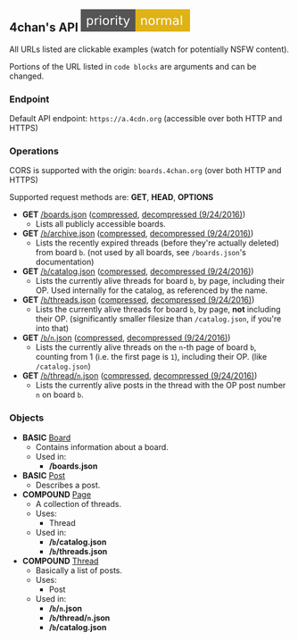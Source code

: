 ## 4chan's API ![](../../misc/priority_shields/4chan.svg)

All URLs listed are clickable examples (watch for potentially NSFW content).

Portions of the URL listed in `code blocks` are arguments and can be changed.

### Endpoint

Default API endpoint: `https://a.4cdn.org` (accessible over both HTTP and HTTPS)

### Operations

CORS is supported with the origin: `boards.4chan.org` (over both HTTP and HTTPS)

Supported request methods are: **GET**, **HEAD**, **OPTIONS**

* **GET** [/boards.json](operations/boards.md) ([compressed](https://a.4cdn.org/boards.json), [decompressed (9/24/2016)](https://gist.githubusercontent.com/r3c0d3x/5ad62347e26eaa711f13250e3f535b05/raw/37e86e2e1b66f967b31896f66185d3fbda1f7636/boards.json)) 
  - Lists all publicly accessible boards.
* **GET** [/`b`/archive.json](operations/archive.md) ([compressed](https://a.4cdn.org/g/archive.json), [decompressed (9/24/2016)](https://gist.githubusercontent.com/r3c0d3x/327b25cf723b629a3240a0fd7489c869/raw/55d990c8a1af1e6a7c6aa202ef4106fccc620b49/archive.json))
  - Lists the recently expired threads (before they're actually deleted) from board `b`. (not used by all boards, see `/boards.json`'s documentation)
* **GET** [/`b`/catalog.json](operations/catalog.md) ([compressed](https://a.4cdn.org/g/catalog.json), [decompressed (9/24/2016)](https://gist.githubusercontent.com/r3c0d3x/89ac25c0848ff1bca9d15bcb69a99d14/raw/dcc52833595bf12865291386041ef2ee55e1be2d/catalog.json))
  - Lists the currently alive threads for board `b`, by page, including their OP. Used internally for the catalog, as referenced by the name.
* **GET** [/`b`/threads.json](operations/threads.md) ([compressed](https://a.4cdn.org/g/threads.json), [decompressed (9/24/2016)](https://gist.githubusercontent.com/r3c0d3x/1291165a4b18e7b2a723ea05ddb28912/raw/40bec293f3115a398ae2377a8428b0d2625a853a/threads.json))
  - Lists the currently alive threads for board `b`, by page, **not** including their OP. (significantly smaller filesize than `/catalog.json`, if you're into that)
* **GET** [/`b`/`n`.json](operations/pagenum.md) ([compressed](https://a.4cdn.org/g/1.json), [decompressed (9/24/2016)](https://gist.githubusercontent.com/r3c0d3x/af94917461d8de3fffefc23251859016/raw/f90d95be2a861d5a667f7b88614bd2b7fe618e79/1.json))
  - Lists the currently alive threads on the `n`-th page of board `b`, counting from 1 (i.e. the first page is `1`), including their OP. (like `/catalog.json`)
* **GET** [/`b`/thread/`n`.json](operations/threadnum.md) ([compressed](https://a.4cdn.org/g/thread/51971506.json), [decompressed (9/24/2016)](https://gist.githubusercontent.com/r3c0d3x/7d9f33c724a8e8105cbda21e06bc744f/raw/0bce0812ef7b10e126e6fb93f2294292b19a48c7/51971506.json))
  - Lists the currently alive posts in the thread with the OP post number `n` on board `b`.

### Objects

* **BASIC** [Board](objects/board.md)
  - Contains information about a board.
  - Used in:
    * **/boards.json**
* **BASIC** [Post](objects/post.md)
  - Describes a post.
* **COMPOUND** [Page](objects/page.md)
  - A collection of threads.
  - Uses:
    * Thread
  - Used in:
    * **/`b`/catalog.json**
    * **/`b`/threads.json**
* **COMPOUND** [Thread](objects/thread.md)
  - Basically a list of posts.
  - Uses:
    * Post
  - Used in:
    * **/`b`/`n`.json**
    * **/`b`/thread/`n`.json**
    * **/`b`/catalog.json**
